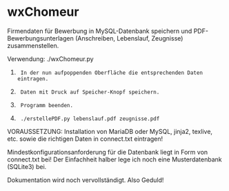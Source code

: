 # wxChomeur
Firmendaten für Bewerbung in MySQL-Datenbank speichern und PDF-Bewerbungsunterlagen (Anschreiben, Lebenslauf, Zeugnisse) zusammenstellen.

Verwendung: ./wxChomeur.py

1.	    In der nun aufpoppenden Oberfläche die entsprechenden Daten eintragen.
2.	    Daten mit Druck auf Speicher-Knopf speichern.
3.	    Programm beenden.
4.	    ./erstellePDF.py lebenslauf.pdf zeugnisse.pdf

VORAUSSETZUNG: Installation von MariaDB oder MySQL, jinja2, texlive, etc. sowie die richtigen Daten in connect.txt eintragen!

Mindestkonfigurationsanforderung für die Datenbank liegt in Form von connect.txt bei!
Der Einfachheit halber lege ich noch eine Musterdatenbank (SQLite3) bei.

Dokumentation wird noch vervollständigt. Also Geduld!
